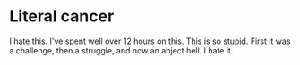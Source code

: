 # Literal cancer

I hate this. I've spent well over 12 hours on this. This is so stupid. First it was a challenge, then a struggle, and now an abject hell. I hate it.
